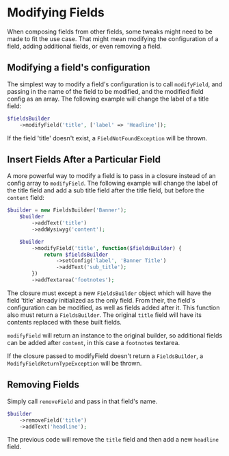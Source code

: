 # Modifying Fields
When composing fields from other fields, some tweaks might need to be made to fit the use case. That might mean modifying the configuration of a field, adding additional fields, or even removing a field.

## Modifying a field's configuration
The simplest way to modify a field's configuration is to call `modifyField`, and passing in the name of the field to be modified, and the modified field config as an array. The following example will change the label of a title field:
```php
$fieldsBuilder
    ->modifyField('title', ['label' => 'Headline']);
```
If the field 'title' doesn't exist, a `FieldNotFoundException` will be thrown.

## Insert Fields After a Particular Field
A more powerful way to modify a field is to pass in a closure instead of an config array to `modifyField`. The following example will change the label of the title field and add a sub title field after the title field, but before the `content` field:
```php
$builder = new FieldsBuilder('Banner');
    $builder
        ->addText('title')
        ->addWysiwyg('content');

    $builder
        ->modifyField('title', function($fieldsBuilder) {
            return $fieldsBuilder
                ->setConfig('label', 'Banner Title')
                ->addText('sub_title');
        })
        ->addTextarea('footnotes');
```
The closure must except a new `FieldsBuilder` object which will have the field 'title' already initialized as the only field. From their, the field's configuration can be modified, as well as fields added after it. This function also must return a `FieldsBuilder`. The original `title` field will have its contents replaced with these built fields. 

`modifyField` will return an instance to the original builder, so additional fields can be added after `content`, in this case a `footnote`s textarea.

If the closure passed to modifyField doesn't return a `FieldsBuilder`, a `ModifyFieldReturnTypeException` will be thrown.

## Removing Fields
Simply call `removeField` and pass in that field's name.
```php
$builder
    ->removeField('title')
    ->addText('headline');
```
The previous code will remove the `title` field and then add a new `headline` field.
